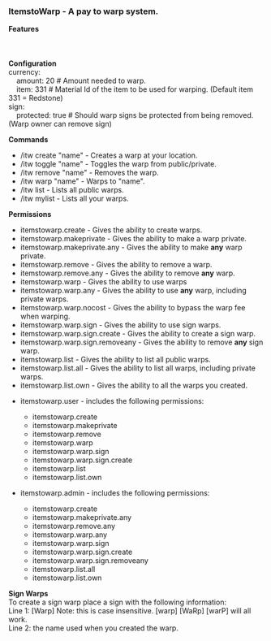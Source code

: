 <h3>ItemstoWarp - A pay to warp system.</h3>

<strong>Features</strong><br />
<br />
<br />
<br />
<strong>Configuration</strong><br />
currency:<br />
&nbsp;&nbsp;&nbsp;&nbsp;amount: 20          # Amount needed to warp.<br />
&nbsp;&nbsp;&nbsp;&nbsp;item: 331           # Material Id of the item to be used for warping. (Default item 331 = Redstone)<br />
sign:<br />
&nbsp;&nbsp;&nbsp;&nbsp;protected: true     # Should warp signs be protected from being removed. (Warp owner can remove sign)<br />


  <strong>Commands</strong>
<ul>
	<li>/itw create "name" - Creates a warp at your location.</li>
	<li>/itw toggle "name" - Toggles the warp from public/private.</li>
	<li>/itw remove "name" - Removes the warp.</li>
	<li>/itw warp "name" - Warps to "name".</li>
	<li>/itw list - Lists all public warps.</li>
	<li>/itw mylist - Lists all your warps.</li>
</ul>


<strong>Permissions</strong>
<ul>
	<li>itemstowarp.create - Gives the ability to create warps.</li>
	<li>itemstowarp.makeprivate - Gives the ability to make a warp private.</li>
	<li>itemstowarp.makeprivate.any - Gives the ability to make <strong>any</strong> warp private.</li>
	<li>itemstowarp.remove - Gives the ability to remove a warp.</li>
	<li>itemstowarp.remove.any - Gives the ability to remove <strong>any</strong> warp.</li>
	<li>itemstowarp.warp - Gives the ability to use warps</li>
	<li>itemstowarp.warp.any - Gives the ability to use <strong>any</strong> warp, including private warps.</li>
	<li>itemstowarp.warp.nocost - Gives the ability to bypass the warp fee when warping.</li>
	<li>itemstowarp.warp.sign - Gives the ability to use sign warps.</li>
	<li>itemstowarp.warp.sign.create - Gives the ability to create a sign warp.</li>
	<li>itemstowarp.warp.sign.removeany - Gives the ability to remove <strong>any</strong> sign warp.</li>
	<li>itemstowarp.list - Gives the ability to list all public warps.</li>
	<li>itemstowarp.list.all - Gives the ability to list all warps, including private warps.</li>
	<li>itemstowarp.list.own - Gives the ability to all the warps you created.</li>
</ul>
<ul>
	<li>itemstowarp.user - includes the following permissions:
	<p>
	<ul>
	<li>itemstowarp.create</li>
	<li>itemstowarp.makeprivate</li>
	<li>itemstowarp.remove</li>
	<li>itemstowarp.warp</li>
	<li>itemstowarp.warp.sign</li>
	<li>itemstowarp.warp.sign.create</li>
	<li>itemstowarp.list</li>
	<li>itemstowarp.list.own</li></ul></p></li>
	<li>itemstowarp.admin - includes the following permissions:
 	<p>
	<ul>
	<li>itemstowarp.create</li>
	<li>itemstowarp.makeprivate.any</li>
	<li>itemstowarp.remove.any</li>
	<li>itemstowarp.warp.any</li>
	<li>itemstowarp.warp.sign</li>
	<li>itemstowarp.warp.sign.create</li>
	<li>itemstowarp.warp.sign.removeany</li>
	<li>itemstowarp.list.all</li>
	<li>itemstowarp.list.own</li></ul></p></li>
</ul>
<strong>Sign Warps</strong><br />
To create a sign warp place a sign with the following information:<br />
Line 1: [Warp]    Note: this is case insensitive. [warp] [WaRp] [warP] will all work.<br />
Line 2: the name used when you created the warp.<br />